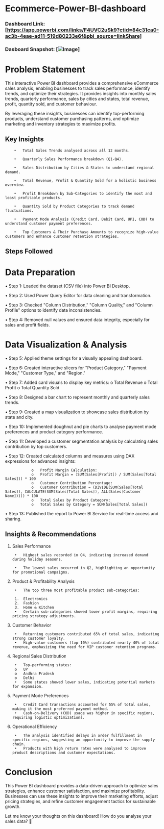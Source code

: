 # Ecommerce-Power-BI-dashboard

### Dashboard Link: [https://app.powerbi.com/links/F4UVC2uSk9?ctid=84c31ca0-ac3b-4eae-ad11-519d80233e6f&pbi_source=linkShare]

### Dasboard Snapshot: [![Image](https://github.com/user-attachments/assets/56205721-c173-4156-95fa-e37b7734e36e)]

# Problem Statement
This interactive Power BI dashboard provides a comprehensive eCommerce sales analysis, enabling businesses to track sales performance, identify trends, and optimize their strategies. It provides insights into monthly sales trends, quarterly performance, sales by cities and states, total revenue, profit, quantity sold, and customer behaviour.

By leveraging these insights, businesses can identify top-performing products, understand customer purchasing patterns, and optimize marketing and inventory strategies to maximize profits.

## Key Insights

        •	Total Sales Trends analysed across all 12 months.

        •	Quarterly Sales Performance breakdown (Q1-Q4).

        •	Sales Distribution by Cities & States to understand regional demand.

        •	Total Revenue, Profit & Quantity Sold for a holistic business overview.

        •	Profit Breakdown by Sub-Categories to identify the most and least profitable products.

        •	Quantity Sold by Product Categories to track demand fluctuations.

        •	Payment Mode Analysis (Credit Card, Debit Card, UPI, COD) to understand customer payment preferences.

        •	Top Customers & Their Purchase Amounts to recognize high-value customers and enhance customer retention strategies.

## Steps Followed

# Data Preparation

•	Step 1: Loaded the dataset (CSV file) into Power BI Desktop.

•	Step 2: Used Power Query Editor for data cleaning and transformation.

•	Step 3: Checked "Column Distribution," "Column Quality," and "Column Profile" options to identify data inconsistencies.

•	Step 4: Removed null values and ensured data integrity, especially for sales and profit fields.

# Data Visualization & Analysis
•	Step 5: Applied theme settings for a visually appealing dashboard.

•	Step 6: Created interactive slicers for "Product Category," "Payment Mode," "Customer Type," and "Region."

•	Step 7: Added card visuals to display key metrics: 
                  o Total Revenue
	                o Total Profit
	                o Total Quantity Sold

•	Step 8: Designed a bar chart to represent monthly and quarterly sales trends.

•	Step 9: Created a map visualization to showcase sales distribution by state and city.

•	Step 10: Implemented doughnut and pie charts to analyse payment mode preferences and product category performance.

•	Step 11: Developed a customer segmentation analysis by calculating sales contribution by top customers.

•	Step 12: Created calculated columns and measures using DAX expressions for advanced insights: 
              
                o	Profit Margin Calculation: 
                o	Profit Margin = (SUM(Sales[Profit]) / SUM(Sales[Total Sales])) * 100
                o	Customer Contribution Percentage: 
                o	Customer Contribution = (DIVIDE(SUM(Sales[Total Sales]), CALCULATE(SUM(Sales[Total Sales]), ALL(Sales[Customer Name])))) * 100
                o	Total Sales by Product Category: 
                o	Total Sales by Category = SUM(Sales[Total Sales])

•	Step 13: Published the report to Power BI Service for real-time access and sharing.

## Insights & Recommendations

1. Sales Performance
  
        •	Highest sales recorded in Q4, indicating increased demand during holiday seasons.

        •	The lowest sales occurred in Q2, highlighting an opportunity for promotional campaigns.

2. Product & Profitability Analysis

        •	The top three most profitable product sub-categories: 

        1.	Electronics
        2.	Fashion
        3.	Home & Kitchen
        •	Certain sub-categories showed lower profit margins, requiring pricing strategy adjustments.

3. Customer Behavior

        •	Returning customers contributed 65% of total sales, indicating strong customer loyalty.
        •	High-value customers (top 10%) contributed nearly 40% of total revenue, emphasizing the need for VIP customer retention programs.

4. Regional Sales Distribution
        
        •	Top-performing states: 
        o	UP
        o	Andhra Pradesh
        o	Delhi
        •	Some states showed lower sales, indicating potential markets for expansion.

5. Payment Mode Preferences

        •	Credit Card transactions accounted for 55% of total sales, making it the most preferred payment method.
        •	Cash-on-Delivery (COD) usage was higher in specific regions, requiring logistic optimizations.

6. Operational Efficiency

        •	The analysis identified delays in order fulfillment in specific regions, suggesting an opportunity to improve the supply chain.
        •	Products with high return rates were analysed to improve product descriptions and customer expectations.

# Conclusion
This Power BI dashboard provides a data-driven approach to optimize sales strategies, enhance customer satisfaction, and maximize profitability. Businesses can use these insights to improve their marketing efforts, adjust pricing strategies, and refine customer engagement tactics for sustainable growth.

Let me know your thoughts on this dashboard! How do you analyse your sales data? 🚀
